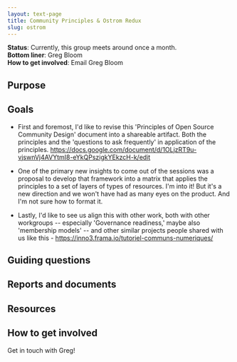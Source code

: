 ```yaml
---
layout: text-page
title: Community Principles & Ostrom Redux
slug: ostrom
---
```


**Status**: Currently, this group meets around once a month.<br>
**Bottom liner**: Greg Bloom<br>
**How to get involved**: Email Greg Bloom

## Purpose

## Goals

- First and foremost, I'd like to revise this 'Principles of Open Source Community Design' document into a shareable artifact. Both the principles and the 'questions to ask frequently' in application of the principles. https://docs.google.com/document/d/1OLjzRT9u-vjswnVj4AVYtmI8-eYkQPszigkYEkzcH-k/edit

- One of the primary new insights to come out of the sessions was a proposal to develop that framework into a matrix that applies the principles to a set of layers of types of resources. I'm into it! But it's a new direction and we won't have had as many eyes on the product. And I'm not sure how to format it.

- Lastly, I'd like to see us align this with other work, both with other workgroups -- especially 'Governance readiness,' maybe also 'membership models' -- and other similar projects people shared with us like this - <https://inno3.frama.io/tutoriel-communs-numeriques/>


## Guiding questions

## Reports and documents

## Resources

## How to get involved

Get in touch with Greg!
